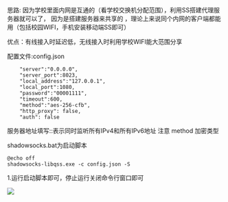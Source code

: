 思路:
因为学校里面内网是互通的（看学校交换机分配范围），利用SS搭建代理服务器就可以了，
因为是搭建服务器来共享的 ，理论上来说同个内网的客户端都能用（包括校园WIFI，手机安装移动端SS即可）

优点：有线接入时延迟低，无线接入时利用学校WIFI能大范围分享

配置文件:config.json
``` 
	"server":"0.0.0.0",  
    "server_port":8023,  
    "local_address":"127.0.0.1",  
    "local_port":1080,  
    "password":"00001111",  
    "timeout":600,  
    "method":"aes-256-cfb",  
    "http_proxy": false,  
    "auth": false  

```
服务器地址填写::表示同时监听所有IPv4和所有IPv6地址
注意 method 加密类型

shadowsocks.bat为启动脚本
```
@echo off  
shadowsocks-libqss.exe -c config.json -S  

```

1.运行启动脚本即可，停止运行关闭命令行窗口即可

![](https://note.youdao.com/yws/res/1860/WEBRESOURCEbb90b294006ce5f4fabd1d079fb9c4cf)  

